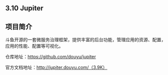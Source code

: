 3.10 Jupiter
---
## 项目简介
斗鱼开源的一套微服务治理框架，提供丰富的后台功能，管理应用的资源、配置，应用的性能、配置等可视化。

仓库地址：https://github.com/douyu/jupiter

官方文档地址：http://jupiter.douyu.com/（3.9K）